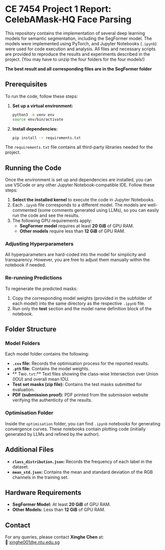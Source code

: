 # CE 7454 Project 1 Report: CelebAMask-HQ Face Parsing

This repository contains the implementation of several deep learning models for semantic segmentation, including the SegFormer model. The models were implemented using PyTorch, and Jupyter Notebooks (`.ipynb`) were used for code execution and analysis. All files and necessary scripts are provided to reproduce the results and experiments described in the project. (You may have to unzip the four folders for the four models!)

**The best result and all corresponding files are in the SegFormer folder**

## Prerequisites

To run the code, follow these steps:

1. **Set up a virtual environment:**

    ```bash
    python3 -m venv env
    source env/bin/activate
    ```

2. **Install dependencies:**

    ```bash
    pip install -r requirements.txt
    ```

The `requirements.txt` file contains all third-party libraries needed for the project.

## Running the Code

Once the environment is set up and dependencies are installed, you can use VSCode or any other Jupyter Notebook-compatible IDE. Follow these steps:

1. **Select the installed kernel** to execute the code in Jupyter Notebooks.
2. Each `.ipynb` file corresponds to a different model. The models are well-commented (some comments generated using LLMs), so you can easily run the code and see the results.
3. The following GPU requirements apply:
   - **SegFormer model** requires at least **20 GiB** of GPU RAM.
   - **Other models** require less than **12 GiB** of GPU RAM.

### Adjusting Hyperparameters

All hyperparameters are hard-coded into the model for simplicity and transparency. However, you are free to adjust them manually within the notebook if needed.

### Re-running Predictions

To regenerate the predicted masks:
1. Copy the corresponding model weights (provided in the subfolder of each model) into the same directory as the respective `.ipynb` file.
2. Run only the **test** section and the model name definition block of the notebook.

## Folder Structure

### Model Folders
Each model folder contains the following:

- **`.csv` file:** Records the optimisation process for the reported results.
- **`.pth` file:** Contains the model weights.
- ** Two`.txt`:** Text files showing the class-wise Intersection over Union (IOU) and overall mean IOU.
- **Test set masks (zip file):** Contains the test masks submitted for evaluation.
- **PDF (submission proof):** PDF printed from the submission website verifying the authenticity of the results.

### Optimisation Folder
Inside the `optimisation` folder, you can find `.ipynb` notebooks for generating convergence curves. These notebooks contain plotting code (initially generated by LLMs and refined by the author).

## Additional Files

- **`class_distribution.json`:** Records the frequency of each label in the dataset.
- **`mean_std.json`:** Contains the mean and standard deviation of the RGB channels in the training set.

## Hardware Requirements

- **SegFormer Model:** At least **20 GiB** of GPU RAM.
- **Other Models:** Less than **12 GiB** of GPU RAM.

## Contact

For any queries, please contact **Xinghe Chen** at:  
📧 [xinghe001@e.ntu.edu.sg](mailto:xinghe001@e.ntu.edu.sg)
